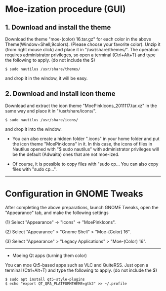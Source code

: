 # Moe-ization procedure (GUI)

## 1. Download and install the theme
Download the theme "moe-(color) 16.tar.gz" for each color in the above Theme(Window+Shell,9colors). (Please choose your favorite color). Unzip it (from right mouse click) and place it in "/usr/share/themes/". The operation requires administrator privileges, so open a terminal (Ctrl+Alt+T) and type the following to apply. (do not include the $)  

	$ sudo nautilus /usr/share/themes/ 

and drop it in the window, it will be easy.

## 2. Download and install icon theme

Download and extract the icon theme "MoePinkIcons_2011117.tar.xz" in the same way and place it in "/usr/share/icons/".  

	$ sudo nautilus /usr/share/icons/ 

and drop it into the window.

* You can also create a hidden folder ".icons" in your home folder and put the icon theme "MoePinkIcons" in it. 
In this case, the icons of files in Nautilus opened with "$ sudo nautilus" with administrator privileges will be the default (Adwaita) ones that are not moe-ized.

* Of course, it is possible to copy files with "sudo cp... You can also copy files with "sudo cp...".

---

# Configuration in GNOME Tweaks

After completing the above preparations, launch GNOME Tweaks, open the "Appearance" tab, and make the following settings 


(1) Select "Appearance" -> "Icons" -> "MoePinkIcons".

(2) Select "Appearance" > "Gnome Shell" > "Moe-(Color) 16".

(3) Select "Appearance" > "Legacy Applications" > "Moe-(Color) 16". 

---

* Moeing Qt apps (turning them color)

You can moe Qt5-based apps such as VLC and QuiteRSS.
Just open a terminal (Ctrl+Alt+T) and type the following to apply. (do not include the $)

    $ sudo apt install qt5-style-plugins
    $ echo "export QT_QPA_PLATFORMTHEME=gtk2" >> ~/.profile
